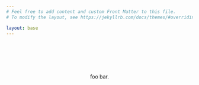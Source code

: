 ```yaml
---
# Feel free to add content and custom Front Matter to this file.
# To modify the layout, see https://jekyllrb.com/docs/themes/#overriding-theme-defaults

layout: base
---
```


<div style="text-align: center; margin-top: 100px">
foo bar.
</div>